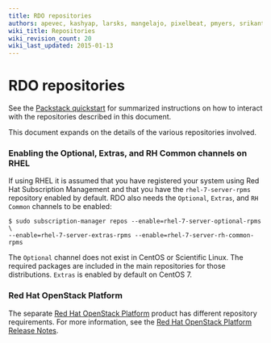 ```yaml
---
title: RDO repositories
authors: apevec, kashyap, larsks, mangelajo, pixelbeat, pmyers, srikanth1239, strider
wiki_title: Repositories
wiki_revision_count: 20
wiki_last_updated: 2015-01-13
---
```


# RDO repositories

See the [Packstack quickstart](/install/quickstart/) for summarized instructions on how to interact with the repositories described in this document.

This document expands on the details of the various repositories involved.

### Enabling the Optional, Extras, and RH Common channels on RHEL

If using RHEL it is assumed that you have registered your system using Red Hat Subscription Management and that you have the `rhel-7-server-rpms` repository enabled by default. RDO also needs the `Optional`, `Extras`, and `RH Common` channels to be enabled:

    $ sudo subscription-manager repos --enable=rhel-7-server-optional-rpms \
    --enable=rhel-7-server-extras-rpms --enable=rhel-7-server-rh-common-rpms

The `Optional` channel does not exist in CentOS or Scientific Linux. The required packages are included in the main repositories for those distributions. `Extras` is enabled by default on CentOS 7.

### Red Hat OpenStack Platform

The separate [Red Hat OpenStack Platform](https://access.redhat.com/products/red-hat-openstack-platform/) product has different repository requirements. For more information, see the [Red Hat OpenStack Platform Release Notes](https://access.redhat.com/documentation/en-us/red_hat_openstack_platform/10/html/release_notes/content_delivery_network_cdn_channels).
